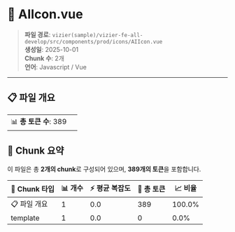 # 📄 AIIcon.vue

> **파일 경로**: `vizier(sample)/vizier-fe-all-develop/src/components/prod/icons/AIIcon.vue`  
> **생성일**: 2025-10-01  
> **Chunk 수**: 2개  
> **언어**: Javascript / Vue
---


## 📋 파일 개요

| | |
|--|--|
| 📊 **총 토큰 수**: 389 |  |






## 🧩 Chunk 요약

이 파일은 총 **2개의 chunk**로 구성되어 있으며, **389개의 토큰**을 포함합니다.

| 🧩 Chunk 타입 | 📊 개수 | ⚡ 평균 복잡도 | 📝 총 토큰 | 📈 비율 |
|---------------|--------|-------------|----------|--------|
| 📋 파일 개요 | 1 | 0.0 | 389 | 100.0% |
| template | 1 | 0.0 | 0 | 0.0% |

